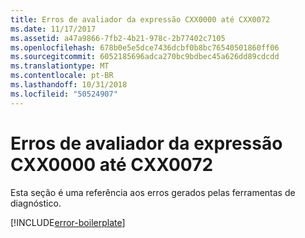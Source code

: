 ```yaml
---
title: Erros de avaliador da expressão CXX0000 até CXX0072
ms.date: 11/17/2017
ms.assetid: a47a9866-7fb2-4b21-978c-2b77402c7105
ms.openlocfilehash: 678b0e5e5dce7436dcbf0b8bc76540501860ff06
ms.sourcegitcommit: 6052185696adca270bc9bdbec45a626dd89cdcdd
ms.translationtype: MT
ms.contentlocale: pt-BR
ms.lasthandoff: 10/31/2018
ms.locfileid: "50524907"
---
```

# <a name="expression-evaluator-errors-cxx0000-through-cxx0072"></a>Erros de avaliador da expressão CXX0000 até CXX0072

Esta seção é uma referência aos erros gerados pelas ferramentas de diagnóstico.

[!INCLUDE[error-boilerplate](../../error-messages/includes/error-boilerplate.md)]